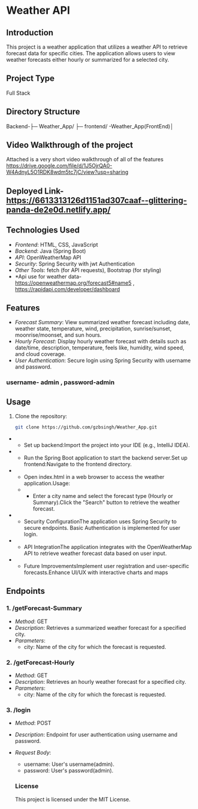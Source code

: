 # Weather API 
## Introduction
This project is a weather application that utilizes a weather API to retrieve forecast data for specific cities. The application allows users to view weather forecasts either hourly or summarized for a selected city.
## Project Type
Full Stack
## Directory Structure
Backend-├─ Weather_App/
├─ frontend/ -Weather_App(FrontEnd)│ 

## Video Walkthrough of the project

Attached is a very short video walkthrough of all of the features  https://drive.google.com/file/d/1J5OjrQA0-W4AdnyL5O1RDK8wdm5tc7jC/view?usp=sharing

## Deployed Link-https://6613313126d1151ad307caaf--glittering-panda-de2e0d.netlify.app/

## Technologies Used

- *Frontend*: HTML, CSS, JavaScript
- *Backend*: Java (Spring Boot)
- *API*: OpenWeatherMap API
- *Security*: Spring Security with jwt Authentication
- *Other Tools*: fetch (for API requests), Bootstrap (for styling)
- *Api use for weather data- https://openweathermap.org/forecast5#name5  ,  https://rapidapi.com/developer/dashboard
## Features

- *Forecast Summary*: View summarized weather forecast including date, weather state, temperature, wind, precipitation, sunrise/sunset, moonrise/moonset, and sun hours.
- *Hourly Forecast*: Display hourly weather forecast with details such as date/time, description, temperature, feels like, humidity, wind speed, and cloud coverage.
- *User Authentication*: Secure login using Spring Security with username and password.

### username- admin  ,  password-admin
## Usage

1. Clone the repository:

   ```bash
   git clone https://github.com/gzbsingh/Weather_App.git

- * Set up backend:Import the project into your IDE (e.g., IntelliJ IDEA).
- * Run the Spring Boot application to start the backend server.Set up frontend:Navigate to the frontend directory.

- * Open index.html in a web browser to access the weather application.Usage:


  - * Enter a city name and select the forecast type (Hourly or Summary).Click the "Search" button to retrieve the weather forecast.


- * Security ConfigurationThe application uses Spring Security to secure endpoints. Basic Authentication is implemented for user login.

- * API IntegrationThe application integrates with the OpenWeatherMap API to retrieve weather forecast data based on user input.

- * Future ImprovementsImplement user registration and user-specific forecasts.Enhance UI/UX with interactive charts and maps



 ## Endpoints

### 1. /getForecast-Summary

- *Method*: GET
- *Description*: Retrieves a summarized weather forecast for a specified city.
- *Parameters*:
  - city: Name of the city for which the forecast is requested.

### 2. /getForecast-Hourly

- *Method*: GET
- *Description*: Retrieves an hourly weather forecast for a specified city.
- *Parameters*:
  - city: Name of the city for which the forecast is requested.

### 3. /login

- *Method*: POST
- *Description*: Endpoint for user authentication using username and password.
- *Request Body*:
  - username: User's username(admin).
  - password: User's password(admin).
 
  ### License
   This project is licensed under the MIT License.
